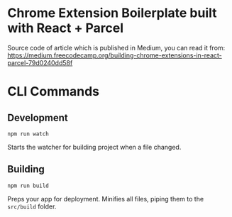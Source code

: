 # Chrome Extension Boilerplate built with React + Parcel
Source code of article which is published in Medium, you can read it from:
https://medium.freecodecamp.org/building-chrome-extensions-in-react-parcel-79d0240dd58f

# CLI Commands

## Development

```Shell
npm run watch
```

Starts the watcher for building project when a file changed.

## Building

```Shell
npm run build
```

Preps your app for deployment. Minifies all files, piping them to the `src/build` folder.
